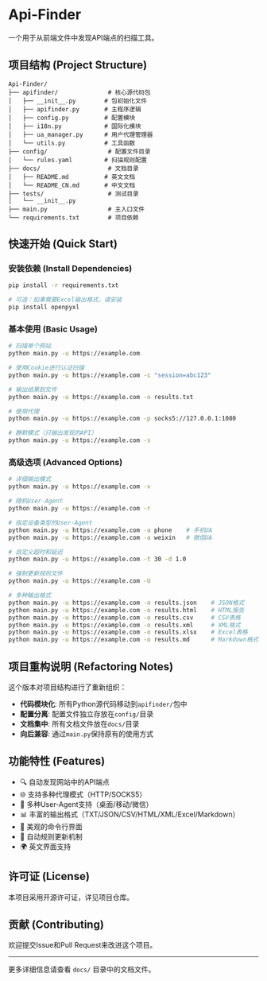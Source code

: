 # Api-Finder

一个用于从前端文件中发现API端点的扫描工具。

## 项目结构 (Project Structure)

```
Api-Finder/
├── apifinder/              # 核心源代码包
│   ├── __init__.py        # 包初始化文件
│   ├── apifinder.py       # 主程序逻辑
│   ├── config.py          # 配置模块
│   ├── i18n.py            # 国际化模块
│   ├── ua_manager.py      # 用户代理管理器
│   └── utils.py           # 工具函数
├── config/                 # 配置文件目录
│   └── rules.yaml         # 扫描规则配置
├── docs/                   # 文档目录
│   ├── README.md          # 英文文档
│   └── README_CN.md       # 中文文档
├── tests/                  # 测试目录
│   └── __init__.py
├── main.py                 # 主入口文件
└── requirements.txt        # 项目依赖
```

## 快速开始 (Quick Start)

### 安装依赖 (Install Dependencies)

```bash
pip install -r requirements.txt

# 可选：如果需要Excel输出格式，请安装
pip install openpyxl
```

### 基本使用 (Basic Usage)

```bash
# 扫描单个网站
python main.py -u https://example.com

# 使用Cookie进行认证扫描
python main.py -u https://example.com -c "session=abc123"

# 输出结果到文件
python main.py -u https://example.com -o results.txt

# 使用代理
python main.py -u https://example.com -p socks5://127.0.0.1:1080

# 静默模式（只输出发现的API）
python main.py -u https://example.com -s
```

### 高级选项 (Advanced Options)

```bash
# 详细输出模式
python main.py -u https://example.com -v

# 随机User-Agent
python main.py -u https://example.com -r

# 指定设备类型的User-Agent
python main.py -u https://example.com -a phone    # 手机UA
python main.py -u https://example.com -a weixin   # 微信UA

# 自定义超时和延迟
python main.py -u https://example.com -t 30 -d 1.0

# 强制更新规则文件
python main.py -u https://example.com -U

# 多种输出格式
python main.py -u https://example.com -o results.json    # JSON格式
python main.py -u https://example.com -o results.html    # HTML报告
python main.py -u https://example.com -o results.csv     # CSV表格
python main.py -u https://example.com -o results.xml     # XML格式
python main.py -u https://example.com -o results.xlsx    # Excel表格
python main.py -u https://example.com -o results.md      # Markdown格式
```

## 项目重构说明 (Refactoring Notes)

这个版本对项目结构进行了重新组织：

- **代码模块化**: 所有Python源代码移动到`apifinder/`包中
- **配置分离**: 配置文件独立存放在`config/`目录
- **文档集中**: 所有文档文件放在`docs/`目录
- **向后兼容**: 通过`main.py`保持原有的使用方式

## 功能特性 (Features)

- 🔍 自动发现网站中的API端点
- 🌐 支持多种代理模式（HTTP/SOCKS5）
- 📱 多种User-Agent支持（桌面/移动/微信）
- 📊 丰富的输出格式（TXT/JSON/CSV/HTML/XML/Excel/Markdown）
- 🎨 美观的命令行界面
- 🔄 自动规则更新机制
- 🌍 英文界面支持

## 许可证 (License)

本项目采用开源许可证，详见项目仓库。

## 贡献 (Contributing)

欢迎提交Issue和Pull Request来改进这个项目。

---

更多详细信息请查看 `docs/` 目录中的文档文件。 